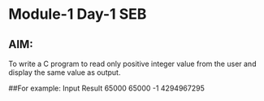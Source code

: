 #  Module-1 Day-1 SEB
## AIM:
To write a C program to read only positive integer value from the user and display the same value as output.

##For example:
Input     Result
65000     65000
-1        4294967295

